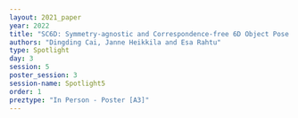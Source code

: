 ```yaml
---
layout: 2021_paper
year: 2022
title: "SC6D: Symmetry-agnostic and Correspondence-free 6D Object Pose Estimation"
authors: "Dingding Cai, Janne Heikkila and Esa Rahtu"
type: Spotlight
day: 3
session: 5
poster_session: 3
session-name: Spotlight5
order: 1
preztype: "In Person - Poster [A3]"
---
```

